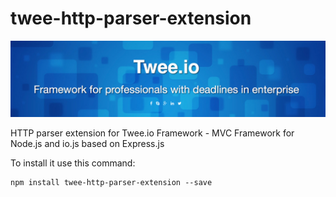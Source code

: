 # twee-http-parser-extension

![Twee.io Logo](https://raw.githubusercontent.com/tweeio/twee-framework/master/assets/68747470733a2f2f73332e65752d63656e7472616c2d312e616d617a6f6e6177732e636f6d2f6d657368696e2f7075626c69632f747765652e696f2e706e67.png)

HTTP parser extension for Twee.io Framework - MVC Framework for Node.js and io.js based on Express.js

To install it use this command:

```
npm install twee-http-parser-extension --save
```
